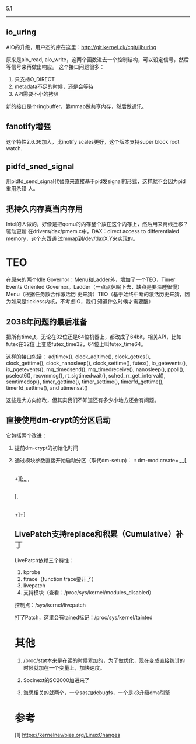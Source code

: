 5.1
****

## io_uring

AIO的升级，用户态的库在这里：http://git.kernel.dk/cgit/liburing

原来是aio_read, aio_write，这两个函数进去一个控制结构，可以设定信号，然后等信号来再做出响应。
这个接口问题很多：

1. 只支持O_DIRECT
2. metadata不足的时候，还是会等待
3. API需要不小的拷贝
  
新的接口是个ringbuffer，靠mmap做共享内存，然后做通讯。
  
## fanotify增强
这个特性2.6.36加入，比inotify scales更好，这个版本支持super block root watch.

## pidfd_sned_signal
用pidfd_send_signal代替原来直接基于pid发signal的形式，这样就不会因为pid重用杀错
人。

## 把持久内存真当内存用
Intel的人做的，好像是把qemu的内存整个放在这个内存上，然后用来离线迁移？驱动更新
在drivers/dax/pmem.c中，DAX：direct access to differentialed memory，这个东西通
过mmap到/dev/daxX.Y来实现的。

TEO
====
在原来的两个Idle Governor：Menu和Ladder外，增加了一个TEO，Timer Events Oriented
Governor。Ladder（一点点休眠下去，缺点是要深睡很慢）Menu（根据任务数合作激活历
史来猜）TEO（基于始终中断的激活历史来猜，因为如果是tickless内核，不考虑IO，我们
知道什么时候才需要醒）

## 2038年问题的最后准备
把所有time_t，无论在32位还是64位机器上，都改成了64bit，相关API，比如futex在32位
上变成futex_time32，64位上叫futex_time64。

这样的接口包括： adjtimex(), clock_adjtime(), clock_getres(), clock_gettime(),
clock_nanosleep(), clock_settime(), futex(), io_getevents(), io_pgetevents(),
mq_timedsend(), mq_timedreceive(), nanosleep(), ppoll(), pselect6(),
recvmmsg(), rt_sigtimedwait(), sched_rr_get_interval(), semtimedop(),
timer_gettime(), timer_settime(), timerfd_gettime(), timerfd_settime(), and
utimensat()

这些是大方向修改，但其实我们不知道还有多少小地方还会有问题。
  
## 直接使用dm-crypt的分区启动
它包括两个改进：

1. 提前dm-crypt的初始化时间

2. 通过模块参数直接开始启动分区（取代dm-setup)：
  ::
  dm-mod.create=<name>,<uuid>,<minor>,<flags>,<table>[,<table>+][;<name>,<uuid>,<minor>,<flags>,<table>[,<table>+]+]

## LivePatch支持replace和积累（Cumulative）补丁

LivePatch依赖三个特性：
1. kprobe
2. ftrace（function trace要开了）
3. livepatch
4. 支持模块（查看：/proc/sys/kernel/modules_disabled）

控制点：/sys/kernel/livepatch

打了Patch，这里会有tained标记：/proc/sys/kernel/tainted

其他
====
1. /proc/stat本来是在读的时候累加的，为了做优化，现在变成直接统计的时候就加在一个变量上，加快速度。

2. Socinext的SC2000加进来了

3. 海思相关的就两个，一个sas加debugfs，一个是k3升级dma引擎
  
参考
====
[1] https://kernelnewbies.org/LinuxChanges

